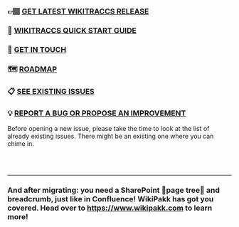 ### 👉🏽 [GET LATEST WIKITRACCS RELEASE](https://github.com/WikiTransformationProject/wikitraccs-releases/releases)
### 📘 [WIKITRACCS QUICK START GUIDE](https://www.wikitransformationproject.com/docs/getting-started)
### 📨 [GET IN TOUCH](https://www.wikitransformationproject.com/contact)
### 🗺️ [ROADMAP](https://github.com/orgs/WikiTransformationProject/projects/4)
### 📋 [SEE EXISTING ISSUES](https://github.com/WikiTransformationProject/wikitraccs-releases/issues)
### 💡 [REPORT A BUG OR PROPOSE AN IMPROVEMENT](https://github.com/WikiTransformationProject/wikitraccs-releases/issues/new/choose)

Before opening a new issue, please take the time to look at the list of already existing issues. There might be an existing one where you can chime in.

<br>
<br>

---

### And after migrating: you need a SharePoint 🌳page tree🌳 and breadcrumb, just like in Confluence! WikiPakk has got you covered. Head over to https://www.wikipakk.com to learn more!
